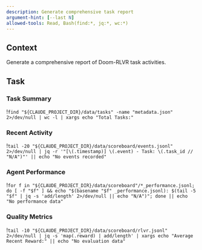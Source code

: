 ```yaml
---
description: Generate comprehensive task report
argument-hint: [--last N]
allowed-tools: Read, Bash(find:*, jq:*, wc:*)
---
```


## Context

Generate a comprehensive report of Doom-RLVR task activities.

## Task

### Task Summary
!`find "${CLAUDE_PROJECT_DIR}/data/tasks" -name "metadata.json" 2>/dev/null | wc -l | xargs echo "Total Tasks:"`

### Recent Activity
!`tail -20 "${CLAUDE_PROJECT_DIR}/data/scoreboard/events.jsonl" 2>/dev/null | jq -r '"[\(.timestamp)] \(.event) - Task: \(.task_id // "N/A")"' || echo "No events recorded"`

### Agent Performance
!`for f in "${CLAUDE_PROJECT_DIR}/data/scoreboard"/*_performance.jsonl; do [ -f "$f" ] && echo "$(basename "$f" _performance.jsonl): $(tail -5 "$f" | jq -s 'add/length' 2>/dev/null || echo "N/A")"; done || echo "No performance data"`

### Quality Metrics
!`tail -10 "${CLAUDE_PROJECT_DIR}/data/scoreboard/rlvr.jsonl" 2>/dev/null | jq -s 'map(.reward) | add/length' | xargs echo "Average Recent Reward:" || echo "No evaluation data"`